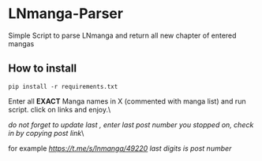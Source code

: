 # LNmanga-Parser
Simple Script to parse LNmanga and return all new chapter of entered mangas

## How to install

```
pip install -r requirements.txt
```

Enter all **EXACT** Manga names in X (commented with manga list) 
and run script.
click on links and enjoy.\

*do not forget to update last , enter last post number you stopped on, check in by copying post link*\

for example
*https://t.me/s/lnmanga/49220 last digits is post number*
